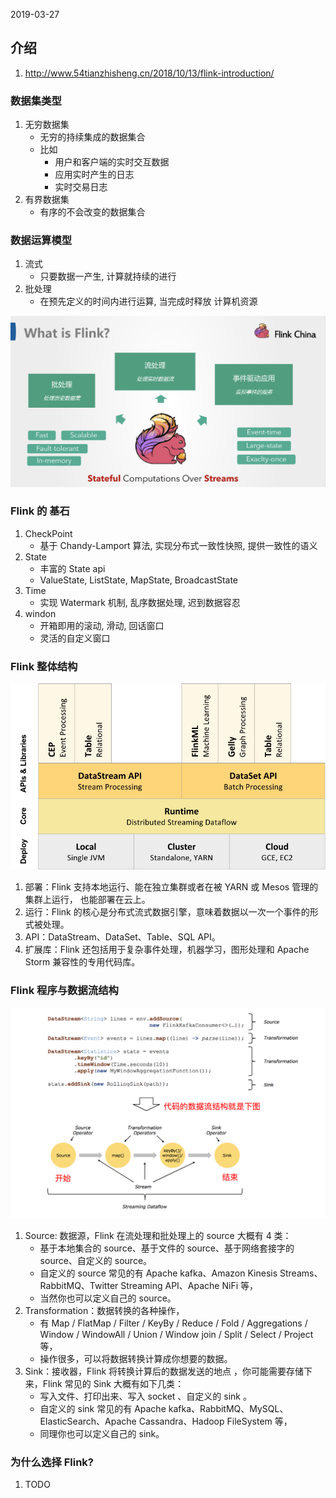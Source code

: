 2019-03-27

## 介绍
1. http://www.54tianzhisheng.cn/2018/10/13/flink-introduction/

### 数据集类型
1. 无穷数据集
    - 无穷的持续集成的数据集合
    - 比如
        - 用户和客户端的实时交互数据
        - 应用实时产生的日志
        - 实时交易日志
2. 有界数据集
    - 有序的不会改变的数据集合

### 数据运算模型
1. 流式
    - 只要数据一产生, 计算就持续的进行
2. 批处理
    - 在预先定义的时间内进行运算, 当完成时释放 计算机资源
    
![](1.jpg)

### Flink 的 基石
1. CheckPoint
    - 基于 Chandy-Lamport 算法, 实现分布式一致性快照, 提供一致性的语义
2. State
    - 丰富的 State api
    - ValueState, ListState, MapState, BroadcastState
3. Time
    - 实现 Watermark 机制, 乱序数据处理, 迟到数据容忍
4. windon  
    - 开箱即用的滚动, 滑动, 回话窗口
    - 灵活的自定义窗口
    
### Flink 整体结构
![](2.jpg)

1. 部署：Flink 支持本地运行、能在独立集群或者在被 YARN 或 Mesos 管理的集群上运行， 也能部署在云上。
2. 运行：Flink 的核心是分布式流式数据引擎，意味着数据以一次一个事件的形式被处理。
3. API：DataStream、DataSet、Table、SQL API。
4. 扩展库：Flink 还包括用于复杂事件处理，机器学习，图形处理和 Apache Storm 兼容性的专用代码库。

### Flink 程序与数据流结构
![](3.jpg)

1. Source: 数据源，Flink 在流处理和批处理上的 source 大概有 4 类：
    - 基于本地集合的 source、基于文件的 source、基于网络套接字的 source、自定义的 source。
    - 自定义的 source 常见的有 Apache kafka、Amazon Kinesis Streams、RabbitMQ、Twitter Streaming API、Apache NiFi 等，
    - 当然你也可以定义自己的 source。
2. Transformation：数据转换的各种操作，
    - 有 Map / FlatMap / Filter / KeyBy / Reduce / Fold / Aggregations / Window / WindowAll / Union 
        / Window join / Split / Select / Project 等，
    - 操作很多，可以将数据转换计算成你想要的数据。
3. Sink：接收器，Flink 将转换计算后的数据发送的地点 ，你可能需要存储下来，Flink 常见的 Sink 大概有如下几类：
    - 写入文件、打印出来、写入 socket 、自定义的 sink 。
    - 自定义的 sink 常见的有 Apache kafka、RabbitMQ、MySQL、ElasticSearch、Apache Cassandra、Hadoop FileSystem 等，
    - 同理你也可以定义自己的 sink。
    
### 为什么选择 Flink?

1. TODO